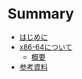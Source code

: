# Summary

- [はじめに](./introduction.md)
- [x86-64について](about_x8664.md)
    - [概要](overview.md)
- [参考資料](reference.md)